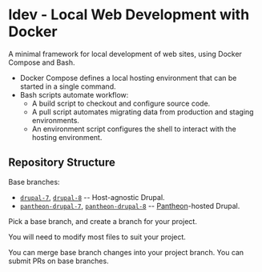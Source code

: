 # ldev - Local Web Development with Docker

A minimal framework for local development of web sites, using Docker Compose and Bash.

- Docker Compose defines a local hosting environment that can be started in a single command.
- Bash scripts automate workflow:
  - A build script to checkout and configure source code.
  - A pull script automates migrating data from production and staging environments.
  - An environment script configures the shell to interact with the hosting environment.

## Repository Structure

Base branches:

- [`drupal-7`](tree/drupal-7), [`drupal-8`](tree/drupal-8) -- Host-agnostic Drupal.
- [`pantheon-drupal-7`](tree/pantheon-drupal-7), [`pantheon-drupal-8`](tree/pantheon-drupal-8) -- [Pantheon](https://pantheon.io)-hosted Drupal.

Pick a base branch, and create a branch for your project.

You will need to modify most files to suit your project.

You can merge base branch changes into your project branch. You can submit PRs on base branches.
